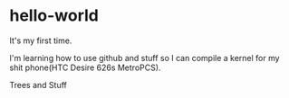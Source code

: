 # hello-world

It's my first time. 

I'm learning how to use github and stuff so I can compile a kernel for my shit phone(HTC Desire 626s MetroPCS).

Trees and Stuff
